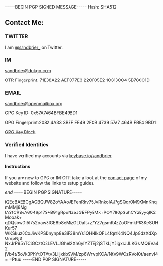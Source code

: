 -----BEGIN PGP SIGNED MESSAGE-----
Hash: SHA512

## Contact Me:

### TWITTER 
I am [@sandbrier_](https://twitter.com/sandbrier_) on Twitter.

### IM
sandbrier@dukgo.com 

OTR Fingerprint: 71E88A22 AEFC77E3 22CF05E2 1C313CC4 5B78CC1D

### EMAIL
sandbrier@openmailbox.org

GPG Key ID: 0x57A7464BFBE49BD1

GPG Fingerprint:2082 4A33 3BEF FE49 2FCB 4739 57A7 464B FBE4 9BD1

[GPG Key Block](https://github.com/sandbrier/solid-umbrella/blob/master/sandbrier_pubkey.txt)

### Verified Identities

I have verified my accounts via [keybase.io/sandbrier](https://keybase.io/sandbrier)

#### Instructions

If you are new to GPG or IM OTR take a look at the [contact page](http://underthesaddle.wordpress.com/contact/ ) of my website and follow the links to setup guides.

*end*
-----BEGIN PGP SIGNATURE-----

iQEcBAEBCgAGBQJW82oYAAoJEFenRkv75JvRnkoIAJ7gSQqr0M9XMnKhqmMMj8Mg
lA3fCRSoA6046p17S+B91gRpuNzeJGEFPyEMx+POY7B0p3uhCYzEyyqIK2Mooak+
qDQsbwGI5I7s2oaw8IGE8b8eMizGL0aIt+z7YZ7gsmK4zZoOFmkP83KeSUHKur57
WKSkuz0CxJiwKPSDnynp8e3iF38mYs1QHNIkQFL4fqmK4NQ4JpGdzXdXpUn/pNj3
NxJrP95nTCiGCztOSLEVLJGheI2Xh6yIYZTEj2jSTkLjY5igxrJJLKGsjMQ9Va42
jVb4t/5oVk3PhYtOTVtv3Llljxkb9VM/zp6WrwpKCA/NtV9WCzRVoIOt/aenvI4=
=Ptuu
-----END PGP SIGNATURE-----

